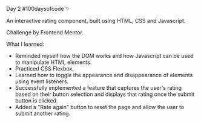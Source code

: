 Day 2 #100daysofcode ✨

An interactive rating component, built using HTML, CSS and Javascript.

Challenge by Frontend Mentor.

What I learned:

- Reminded myself how the DOM works and how Javascript can be used to manipulate HTML elements.
- Practiced CSS Flexbox.
- Learned how to toggle the appearance and disappearance of elements using event listeners.
- Successfully implemented a feature that captures the user's rating based on their button selection and displays that rating once the submit button is clicked.
- Added a "Rate again" button to reset the page and allow the user to submit another rating.
